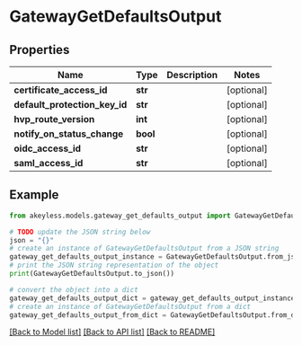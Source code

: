 # GatewayGetDefaultsOutput


## Properties

Name | Type | Description | Notes
------------ | ------------- | ------------- | -------------
**certificate_access_id** | **str** |  | [optional] 
**default_protection_key_id** | **str** |  | [optional] 
**hvp_route_version** | **int** |  | [optional] 
**notify_on_status_change** | **bool** |  | [optional] 
**oidc_access_id** | **str** |  | [optional] 
**saml_access_id** | **str** |  | [optional] 

## Example

```python
from akeyless.models.gateway_get_defaults_output import GatewayGetDefaultsOutput

# TODO update the JSON string below
json = "{}"
# create an instance of GatewayGetDefaultsOutput from a JSON string
gateway_get_defaults_output_instance = GatewayGetDefaultsOutput.from_json(json)
# print the JSON string representation of the object
print(GatewayGetDefaultsOutput.to_json())

# convert the object into a dict
gateway_get_defaults_output_dict = gateway_get_defaults_output_instance.to_dict()
# create an instance of GatewayGetDefaultsOutput from a dict
gateway_get_defaults_output_from_dict = GatewayGetDefaultsOutput.from_dict(gateway_get_defaults_output_dict)
```
[[Back to Model list]](../README.md#documentation-for-models) [[Back to API list]](../README.md#documentation-for-api-endpoints) [[Back to README]](../README.md)


